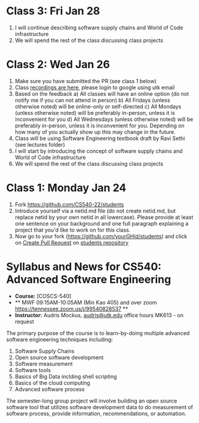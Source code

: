# Class 3: Fri Jan 28
1. I will continue describing software supply chains and World of Code infrastructure
2. We will spend the rest of the class discussing class projects

# Class 2: Wed Jan 26
1. Make sure you have submitted the PR (see class 1 below)
2. Class [recordings are here](https://drive.google.com/drive/folders/1iTYjIME0nwAoozlwIzbyvt1Wg0Vvdhfs?usp=sharing), please login to google using utk email
3. Based on the feedback
     a) All classes will have an online option (do not notify me if you can not attend in person)
     b) All Fridays (unless otherwise noted) will be online-only or self-directed
     c) All Mondays (unless otherwise noted) will be preferably in-person, unless it is inconvenient for you
     d) All Wednesdays (unless otherwise noted) will be preferably in-person, unless it is inconvenient for you. Depending on how many of you actually show up this may change in the future.
4. Class will be using Software Engineering textbook draft by Ravi Sethi (see lectures folder)
5. I will start by introducing the concept of software supply chains and World of Code infrastructure
6. We will spend the rest of the class discussing class projects

# Class 1: Monday Jan 24

1. Fork  https://github.com/CS540-22/students
1. Introduce yourself via a netid.md file (do not create netid.md,
   but replace netid by your own netid in all lowercase). Please
   provide at least one sentence on your background and one full
   paragraph explaining a project that you'd like to work on for this class. 
1. Now go to your fork (https://github.com/yourGHid/students) and click on [Create Pull Request](https://help.github.com/articles/using-pull-requests/) on [students repository](https://github.com/CS540-22/students)
   

# Syllabus and News for CS540: Advanced Software Engineering

* **Course:** [COSCS-540]
* ** MWF 09:15AM-10:05AM  (Min Kao 405) and over zoom
  https://tennessee.zoom.us/j/99540828537  **
* **Instructor:** Audris Mockus, [audris@utk.edu](mailto:audris@utk.edu) office hours MK613 - on request

The primary purpose of the course is to learn-by-doing multiple advanced
software engineering techniques including:
1. Software Supply Chains
1. Open source software development
1. Software measurement
1. Software tools
1. Basics of Big Data inclding shell scripting
1. Basics of the cloud computing
1. Advanced software process

The semester-long group project will involve building an
open source software tool that utilizes software development data to
do measurement of software process, provide information, recommendations, or automation. 



